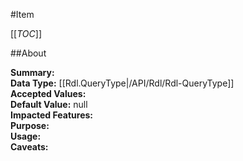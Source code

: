 #Item

[[_TOC_]]

##About

**Summary:**   
**Data Type:** [[Rdl.QueryType|/API/Rdl/Rdl-QueryType]]  
**Accepted Values:**   
**Default Value:** null  
**Impacted Features:**   
**Purpose:**   
**Usage:**   
**Caveats:**   

